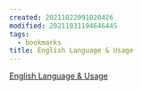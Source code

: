 ```yaml
---
created: 20211022091020426
modified: 20211031194646445
tags:
  - bookmarks
title: English Language & Usage
---
```


[English Language & Usage](https://english.stackexchange.com/)
